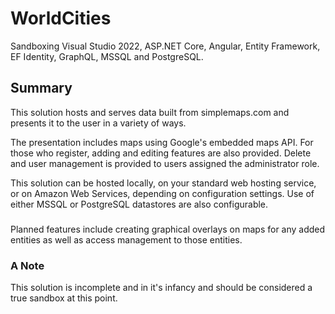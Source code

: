 # WorldCities
Sandboxing Visual Studio 2022, ASP.NET Core, Angular, Entity Framework, EF Identity, GraphQL, MSSQL and PostgreSQL.
## Summary
This solution hosts and serves data built from simplemaps.com and presents it to the user in a variety of ways.

The presentation includes maps using Google's embedded maps API.  For those who register, adding and editing features are also provided.  Delete and user management is provided to users assigned the administrator role.

This solution can be hosted locally, on your standard web hosting service, or on Amazon Web Services, 
depending on configuration settings.  Use of either MSSQL or PostgreSQL datastores are also configurable.

###
Planned features include creating graphical overlays on maps for any added entities as well as access management to those entities.
### A Note
This solution is incomplete and in it's infancy and should be considered a true sandbox at this point.  
